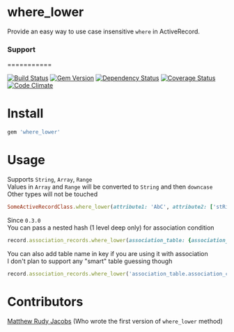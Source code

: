 where_lower
===========

Provide an easy way to use case insensitive `where` in ActiveRecord.

### Support
===========

[![Build Status](http://img.shields.io/travis/PikachuEXE/where_lower.svg)](https://travis-ci.org/PikachuEXE/where_lower)
[![Gem Version](http://img.shields.io/gem/v/where_lower.svg)](http://badge.fury.io/rb/where_lower)
[![Dependency Status](http://img.shields.io/gemnasium/PikachuEXE/where_lower.svg)](https://gemnasium.com/PikachuEXE/where_lower)
[![Coverage Status](http://img.shields.io/coveralls/PikachuEXE/where_lower.svg)](https://coveralls.io/r/PikachuEXE/where_lower)
[![Code Climate](http://img.shields.io/codeclimate/github/PikachuEXE/where_lower.svg)](https://codeclimate.com/github/PikachuEXE/where_lower)

Install
=======

```ruby
gem 'where_lower'
```

Usage
=====
Supports `String`, `Array`, `Range`  
Values in `Array` and `Range` will be converted to `String` and then `downcase`  
Other types will not be touched

```ruby
SomeActiveRecordClass.where_lower(attribute1: 'AbC', attribute2: ['stRing', 123, :symBol], attribute3: ('AA'..'AZ'))
```

Since `0.3.0`  
You can pass a nested hash (1 level deep only) for association condition
```ruby
record.association_records.where_lower(association_table: {association_column: value})
```

You can also add table name in key if you are using it with association  
I don't plan to support any "smart" table guessing though
```ruby
record.association_records.where_lower('association_table.association_column' => value)
```

Contributors
============
[Matthew Rudy Jacobs](https://github.com/matthewrudy) (Who wrote the first version of `where_lower` method)
